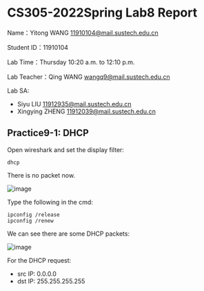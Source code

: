 # CS305-2022Spring Lab8 Report
Name：Yitong WANG 11910104@mail.sustech.edu.cn

Student ID：11910104

Lab Time：Thursday 10:20 a.m. to 12:10 p.m.

Lab Teacher：Qing WANG wangq9@mail.sustech.edu.cn

Lab SA:
- Siyu LIU 11912935@mail.sustech.edu.cn
- Xingying ZHENG 11912039@mail.sustech.edu.cn

## Practice9-1: DHCP
Open wireshark and set the display filter:

```
dhcp
```

There is no packet now.

![image](https://user-images.githubusercontent.com/64548919/163659169-74280286-fbb6-4e30-80fa-1007c3577ed3.png)


Type the following in the cmd:

```
ipconfig /release
ipconfig /renew
```

We can see there are some DHCP packets:

![image](https://user-images.githubusercontent.com/64548919/163659252-ebce8899-aa06-4546-90ca-42f42d5b1c47.png)

For the DHCP request:
- src IP: 0.0.0.0
- dst IP: 255.255.255.255
